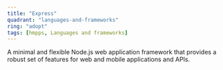 ```yaml
---
title: "Express"
quadrant: "languages-and-frameworks"
ring: "adopt"
tags: [hmpps, Languages and frameworks]
---
```


A minimal and flexible Node.js web application framework that provides a robust set of features for web and mobile applications and APIs.
